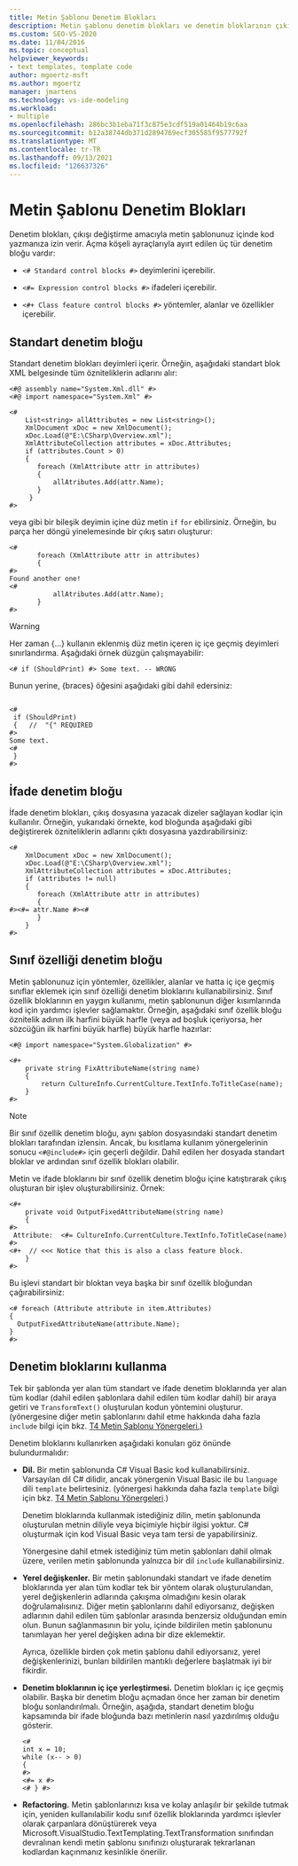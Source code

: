 ```yaml
---
title: Metin Şablonu Denetim Blokları
description: Metin şablonu denetim blokları ve denetim bloklarının çıkışı değiştirme amacıyla metin şablonunuz içinde kod yazmanıza nasıl izin ver olduğunu öğrenin.
ms.custom: SEO-VS-2020
ms.date: 11/04/2016
ms.topic: conceptual
helpviewer_keywords:
- text templates, template code
author: mgoertz-msft
ms.author: mgoertz
manager: jmartens
ms.technology: vs-ide-modeling
ms.workload:
- multiple
ms.openlocfilehash: 286bc3b1eba71f3c875e3cdf519a01464b19c6aa
ms.sourcegitcommit: b12a38744db371d2894769ecf305585f9577792f
ms.translationtype: MT
ms.contentlocale: tr-TR
ms.lasthandoff: 09/13/2021
ms.locfileid: "126637326"
---
```

# <a name="text-template-control-blocks"></a>Metin Şablonu Denetim Blokları
Denetim blokları, çıkışı değiştirme amacıyla metin şablonunuz içinde kod yazmanıza izin verir. Açma köşeli ayraçlarıyla ayırt edilen üç tür denetim bloğu vardır:

- `<# Standard control blocks #>` deyimlerini içerebilir.

- `<#= Expression control blocks #>` ifadeleri içerebilir.

- `<#+ Class feature control blocks #>` yöntemler, alanlar ve özellikler içerebilir.

## <a name="standard-control-block"></a>Standart denetim bloğu
 Standart denetim blokları deyimleri içerir. Örneğin, aşağıdaki standart blok XML belgesinde tüm özniteliklerin adlarını alır:

```
<#@ assembly name="System.Xml.dll" #>
<#@ import namespace="System.Xml" #>

<#
    List<string> allAttributes = new List<string>();
    XmlDocument xDoc = new XmlDocument();
    xDoc.Load(@"E:\CSharp\Overview.xml");
    XmlAttributeCollection attributes = xDoc.Attributes;
    if (attributes.Count > 0)
    {
       foreach (XmlAttribute attr in attributes)
       {
           allAtributes.Add(attr.Name);
       }
     }
#>
```

 veya gibi bir bileşik deyimin içine düz metin `if` `for` ebilirsiniz. Örneğin, bu parça her döngü yinelemesinde bir çıkış satırı oluşturur:

```
<#
       foreach (XmlAttribute attr in attributes)
       {
#>
Found another one!
<#
           allAtributes.Add(attr.Name);
       }
#>
```

> [!WARNING]
> Her zaman {...} kullanın eklenmiş düz metin içeren iç içe geçmiş deyimleri sınırlandırma. Aşağıdaki örnek düzgün çalışmayabilir:
>
> `<# if (ShouldPrint) #> Some text. -- WRONG`
>
> Bunun yerine, {braces} öğesini aşağıdaki gibi dahil edersiniz:

```

<#
 if (ShouldPrint)
 {   //  "{" REQUIRED
#>
Some text.
<#
 }
#>
```

## <a name="expression-control-block"></a>İfade denetim bloğu
 İfade denetim blokları, çıkış dosyasına yazacak dizeler sağlayan kodlar için kullanılır. Örneğin, yukarıdaki örnekte, kod bloğunda aşağıdaki gibi değiştirerek özniteliklerin adlarını çıktı dosyasına yazdırabilirsiniz:

```
<#
    XmlDocument xDoc = new XmlDocument();
    xDoc.Load(@"E:\CSharp\Overview.xml");
    XmlAttributeCollection attributes = xDoc.Attributes;
    if (attributes != null)
    {
       foreach (XmlAttribute attr in attributes)
       {
#><#= attr.Name #><#
       }
    }
#>
```

## <a name="class-feature-control-block"></a>Sınıf özelliği denetim bloğu
 Metin şablonunuz için yöntemler, özellikler, alanlar ve hatta iç içe geçmiş sınıflar eklemek için sınıf özelliği denetim bloklarını kullanabilirsiniz. Sınıf özellik bloklarının en yaygın kullanımı, metin şablonunun diğer kısımlarında kod için yardımcı işlevler sağlamaktır. Örneğin, aşağıdaki sınıf özellik bloğu öznitelik adının ilk harfini büyük harfle (veya ad boşluk içeriyorsa, her sözcüğün ilk harfini büyük harfle) büyük harfle hazırlar:

```
<#@ import namespace="System.Globalization" #>
```

```
<#+
    private string FixAttributeName(string name)
    {
        return CultureInfo.CurrentCulture.TextInfo.ToTitleCase(name);
    }
#>
```

> [!NOTE]
> Bir sınıf özellik denetim bloğu, aynı şablon dosyasındaki standart denetim blokları tarafından izlensin. Ancak, bu kısıtlama kullanım yönergelerinin sonucu `<#@include#>` için geçerli değildir. Dahil edilen her dosyada standart bloklar ve ardından sınıf özellik blokları olabilir.

 Metin ve ifade bloklarını bir sınıf özellik denetim bloğu içine katıştırarak çıkış oluşturan bir işlev oluşturabilirsiniz. Örnek:

```
<#+
    private void OutputFixedAttributeName(string name)
    {
#>
 Attribute:  <#= CultureInfo.CurrentCulture.TextInfo.ToTitleCase(name) #>
<#+  // <<< Notice that this is also a class feature block.
    }
#>
```

 Bu işlevi standart bir bloktan veya başka bir sınıf özellik bloğundan çağırabilirsiniz:

```
<# foreach (Attribute attribute in item.Attributes)
{
  OutputFixedAttributeName(attribute.Name);
}
#>
```

## <a name="how-to-use-control-blocks"></a>Denetim bloklarını kullanma
 Tek bir şablonda yer alan tüm standart ve ifade denetim bloklarında yer alan tüm kodlar (dahil edilen şablonlara dahil edilen tüm kodlar dahil) bir araya getiri ve `TransformText()` oluşturulan kodun yöntemini oluşturur. (yönergesine diğer metin şablonlarını dahil etme hakkında daha fazla `include` bilgi için bkz. [T4 Metin Şablonu Yönergeleri.)](../modeling/t4-text-template-directives.md)

 Denetim bloklarını kullanırken aşağıdaki konuları göz önünde bulundurmalıdır:

- **Dil.** Bir metin şablonunda C# Visual Basic kod kullanabilirsiniz. Varsayılan dil C# dilidir, ancak yönergenin Visual Basic ile bu `language` dili `template` belirtesiniz. (yönergesi hakkında daha fazla `template` bilgi için bkz. [T4 Metin Şablonu Yönergeleri](../modeling/t4-text-template-directives.md).)

     Denetim bloklarında kullanmak istediğiniz dilin, metin şablonunda oluşturulan metnin diliyle veya biçimiyle hiçbir ilgisi yoktur. C# oluşturmak için kod Visual Basic veya tam tersi de yapabilirsiniz.

     Yönergesine dahil etmek istediğiniz tüm metin şablonları dahil olmak üzere, verilen metin şablonunda yalnızca bir dil `include` kullanabilirsiniz.

- **Yerel değişkenler.** Bir metin şablonundaki standart ve ifade denetim bloklarında yer alan tüm kodlar tek bir yöntem olarak oluşturulandan, yerel değişkenlerin adlarında çakışma olmadığını kesin olarak doğrulamalısınız. Diğer metin şablonlarını dahil ediyorsanız, değişken adlarının dahil edilen tüm şablonlar arasında benzersiz olduğundan emin olun. Bunun sağlanmasının bir yolu, içinde bildirilen metin şablonunu tanımlayan her yerel değişken adına bir dize eklemektir.

     Ayrıca, özellikle birden çok metin şablonu dahil ediyorsanız, yerel değişkenlerinizi, bunları bildirilen mantıklı değerlere başlatmak iyi bir fikirdir.

- **Denetim bloklarının iç içe yerleştirmesi.** Denetim blokları iç içe geçmiş olabilir. Başka bir denetim bloğu açmadan önce her zaman bir denetim bloğu sonlandırılmalı. Örneğin, aşağıda, standart denetim bloğu kapsamında bir ifade bloğunda bazı metinlerin nasıl yazdırılmış olduğu gösterir.

    ```
    <#
    int x = 10;
    while (x-- > 0)
    {
    #>
    <#= x #>
    <# } #>
    ```

- **Refactoring.** Metin şablonlarınızı kısa ve kolay anlaşılır bir şekilde tutmak için, yeniden kullanılabilir kodu sınıf özellik bloklarında yardımcı işlevler olarak çarpanlara dönüştürerek veya Microsoft.VisualStudio.TextTemplating.TextTransformation sınıfından devralınan kendi metin şablonu sınıfınızı oluşturarak tekrarlanan kodlardan kaçınmanız kesinlikle önerilir.
